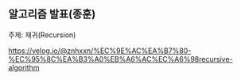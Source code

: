 ## 알고리즘 발표(종훈)

주제: 재귀(Recursion)

https://velog.io/@znhxxn/%EC%9E%AC%EA%B7%80-%EC%95%8C%EA%B3%A0%EB%A6%AC%EC%A6%98recursive-algorithm